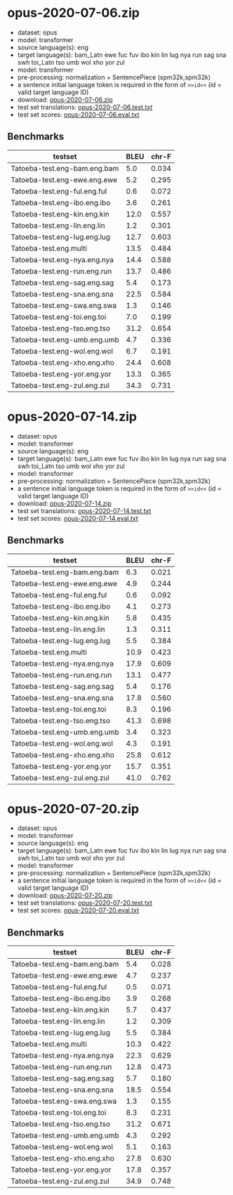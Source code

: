 # opus-2020-07-06.zip

* dataset: opus
* model: transformer
* source language(s): eng
* target language(s): bam_Latn ewe fuc fuv ibo kin lin lug nya run sag sna swh toi_Latn tso umb wol xho yor zul
* model: transformer
* pre-processing: normalization + SentencePiece (spm32k,spm32k)
* a sentence initial language token is required in the form of `>>id<<` (id = valid target language ID)
* download: [opus-2020-07-06.zip](https://object.pouta.csc.fi/Tatoeba-MT-models/eng-nic/opus-2020-07-06.zip)
* test set translations: [opus-2020-07-06.test.txt](https://object.pouta.csc.fi/Tatoeba-MT-models/eng-nic/opus-2020-07-06.test.txt)
* test set scores: [opus-2020-07-06.eval.txt](https://object.pouta.csc.fi/Tatoeba-MT-models/eng-nic/opus-2020-07-06.eval.txt)

## Benchmarks

| testset               | BLEU  | chr-F |
|-----------------------|-------|-------|
| Tatoeba-test.eng-bam.eng.bam 	| 5.0 	| 0.034 |
| Tatoeba-test.eng-ewe.eng.ewe 	| 5.2 	| 0.295 |
| Tatoeba-test.eng-ful.eng.ful 	| 0.6 	| 0.072 |
| Tatoeba-test.eng-ibo.eng.ibo 	| 3.6 	| 0.261 |
| Tatoeba-test.eng-kin.eng.kin 	| 12.0 	| 0.557 |
| Tatoeba-test.eng-lin.eng.lin 	| 1.2 	| 0.301 |
| Tatoeba-test.eng-lug.eng.lug 	| 12.7 	| 0.603 |
| Tatoeba-test.eng.multi 	| 13.5 	| 0.484 |
| Tatoeba-test.eng-nya.eng.nya 	| 14.4 	| 0.588 |
| Tatoeba-test.eng-run.eng.run 	| 13.7 	| 0.486 |
| Tatoeba-test.eng-sag.eng.sag 	| 5.4 	| 0.173 |
| Tatoeba-test.eng-sna.eng.sna 	| 22.5 	| 0.584 |
| Tatoeba-test.eng-swa.eng.swa 	| 1.3 	| 0.146 |
| Tatoeba-test.eng-toi.eng.toi 	| 7.0 	| 0.199 |
| Tatoeba-test.eng-tso.eng.tso 	| 31.2 	| 0.654 |
| Tatoeba-test.eng-umb.eng.umb 	| 4.7 	| 0.336 |
| Tatoeba-test.eng-wol.eng.wol 	| 6.7 	| 0.191 |
| Tatoeba-test.eng-xho.eng.xho 	| 24.4 	| 0.608 |
| Tatoeba-test.eng-yor.eng.yor 	| 13.3 	| 0.365 |
| Tatoeba-test.eng-zul.eng.zul 	| 34.3 	| 0.731 |

# opus-2020-07-14.zip

* dataset: opus
* model: transformer
* source language(s): eng
* target language(s): bam_Latn ewe fuc fuv ibo kin lin lug nya run sag sna swh toi_Latn tso umb wol xho yor zul
* model: transformer
* pre-processing: normalization + SentencePiece (spm32k,spm32k)
* a sentence initial language token is required in the form of `>>id<<` (id = valid target language ID)
* download: [opus-2020-07-14.zip](https://object.pouta.csc.fi/Tatoeba-MT-models/eng-nic/opus-2020-07-14.zip)
* test set translations: [opus-2020-07-14.test.txt](https://object.pouta.csc.fi/Tatoeba-MT-models/eng-nic/opus-2020-07-14.test.txt)
* test set scores: [opus-2020-07-14.eval.txt](https://object.pouta.csc.fi/Tatoeba-MT-models/eng-nic/opus-2020-07-14.eval.txt)

## Benchmarks

| testset               | BLEU  | chr-F |
|-----------------------|-------|-------|
| Tatoeba-test.eng-bam.eng.bam 	| 6.3 	| 0.021 |
| Tatoeba-test.eng-ewe.eng.ewe 	| 4.9 	| 0.244 |
| Tatoeba-test.eng-ful.eng.ful 	| 0.6 	| 0.092 |
| Tatoeba-test.eng-ibo.eng.ibo 	| 4.1 	| 0.273 |
| Tatoeba-test.eng-kin.eng.kin 	| 5.8 	| 0.435 |
| Tatoeba-test.eng-lin.eng.lin 	| 1.3 	| 0.311 |
| Tatoeba-test.eng-lug.eng.lug 	| 5.5 	| 0.384 |
| Tatoeba-test.eng.multi 	| 10.9 	| 0.423 |
| Tatoeba-test.eng-nya.eng.nya 	| 17.9 	| 0.609 |
| Tatoeba-test.eng-run.eng.run 	| 13.1 	| 0.477 |
| Tatoeba-test.eng-sag.eng.sag 	| 5.4 	| 0.176 |
| Tatoeba-test.eng-sna.eng.sna 	| 17.8 	| 0.560 |
| Tatoeba-test.eng-toi.eng.toi 	| 8.3 	| 0.196 |
| Tatoeba-test.eng-tso.eng.tso 	| 41.3 	| 0.698 |
| Tatoeba-test.eng-umb.eng.umb 	| 3.4 	| 0.323 |
| Tatoeba-test.eng-wol.eng.wol 	| 4.3 	| 0.191 |
| Tatoeba-test.eng-xho.eng.xho 	| 25.8 	| 0.612 |
| Tatoeba-test.eng-yor.eng.yor 	| 15.7 	| 0.351 |
| Tatoeba-test.eng-zul.eng.zul 	| 41.0 	| 0.762 |

# opus-2020-07-20.zip

* dataset: opus
* model: transformer
* source language(s): eng
* target language(s): bam_Latn ewe fuc fuv ibo kin lin lug nya run sag sna swh toi_Latn tso umb wol xho yor zul
* model: transformer
* pre-processing: normalization + SentencePiece (spm32k,spm32k)
* a sentence initial language token is required in the form of `>>id<<` (id = valid target language ID)
* download: [opus-2020-07-20.zip](https://object.pouta.csc.fi/Tatoeba-MT-models/eng-nic/opus-2020-07-20.zip)
* test set translations: [opus-2020-07-20.test.txt](https://object.pouta.csc.fi/Tatoeba-MT-models/eng-nic/opus-2020-07-20.test.txt)
* test set scores: [opus-2020-07-20.eval.txt](https://object.pouta.csc.fi/Tatoeba-MT-models/eng-nic/opus-2020-07-20.eval.txt)

## Benchmarks

| testset               | BLEU  | chr-F |
|-----------------------|-------|-------|
| Tatoeba-test.eng-bam.eng.bam 	| 5.4 	| 0.028 |
| Tatoeba-test.eng-ewe.eng.ewe 	| 4.7 	| 0.237 |
| Tatoeba-test.eng-ful.eng.ful 	| 0.5 	| 0.071 |
| Tatoeba-test.eng-ibo.eng.ibo 	| 3.9 	| 0.268 |
| Tatoeba-test.eng-kin.eng.kin 	| 5.7 	| 0.437 |
| Tatoeba-test.eng-lin.eng.lin 	| 1.2 	| 0.309 |
| Tatoeba-test.eng-lug.eng.lug 	| 5.5 	| 0.384 |
| Tatoeba-test.eng.multi 	| 10.3 	| 0.422 |
| Tatoeba-test.eng-nya.eng.nya 	| 22.3 	| 0.629 |
| Tatoeba-test.eng-run.eng.run 	| 12.8 	| 0.473 |
| Tatoeba-test.eng-sag.eng.sag 	| 5.7 	| 0.180 |
| Tatoeba-test.eng-sna.eng.sna 	| 18.5 	| 0.554 |
| Tatoeba-test.eng-swa.eng.swa 	| 1.3 	| 0.155 |
| Tatoeba-test.eng-toi.eng.toi 	| 8.3 	| 0.231 |
| Tatoeba-test.eng-tso.eng.tso 	| 31.2 	| 0.671 |
| Tatoeba-test.eng-umb.eng.umb 	| 4.3 	| 0.292 |
| Tatoeba-test.eng-wol.eng.wol 	| 5.1 	| 0.163 |
| Tatoeba-test.eng-xho.eng.xho 	| 27.8 	| 0.630 |
| Tatoeba-test.eng-yor.eng.yor 	| 17.8 	| 0.357 |
| Tatoeba-test.eng-zul.eng.zul 	| 34.9 	| 0.748 |

